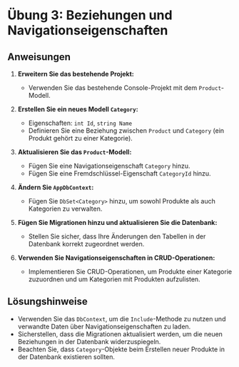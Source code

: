 # Übung 3: Beziehungen und Navigationseigenschaften

## Anweisungen

1. **Erweitern Sie das bestehende Projekt:**
   - Verwenden Sie das bestehende Console-Projekt mit dem `Product`-Modell.

2. **Erstellen Sie ein neues Modell `Category`:**
   - Eigenschaften: `int Id`, `string Name`
   - Definieren Sie eine Beziehung zwischen `Product` und `Category` (ein Produkt gehört zu einer Kategorie).

3. **Aktualisieren Sie das `Product`-Modell:**
   - Fügen Sie eine Navigationseigenschaft `Category` hinzu.
   - Fügen Sie eine Fremdschlüssel-Eigenschaft `CategoryId` hinzu.

4. **Ändern Sie `AppDbContext`:**
   - Fügen Sie `DbSet<Category>` hinzu, um sowohl Produkte als auch Kategorien zu verwalten.

5. **Fügen Sie Migrationen hinzu und aktualisieren Sie die Datenbank:**
   - Stellen Sie sicher, dass Ihre Änderungen den Tabellen in der Datenbank korrekt zugeordnet werden.

6. **Verwenden Sie Navigationseigenschaften in CRUD-Operationen:**
   - Implementieren Sie CRUD-Operationen, um Produkte einer Kategorie zuzuordnen und um Kategorien mit Produkten aufzulisten.

## Lösungshinweise

- Verwenden Sie das `DbContext`, um die `Include`-Methode zu nutzen und verwandte Daten über Navigationseigenschaften zu laden.
- Sicherstellen, dass die Migrationen aktualisiert werden, um die neuen Beziehungen in der Datenbank widerzuspiegeln.
- Beachten Sie, dass `Category`-Objekte beim Erstellen neuer Produkte in der Datenbank existieren sollten.